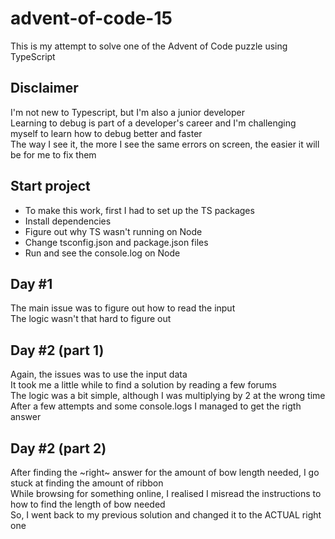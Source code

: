 # advent-of-code-15
This is my attempt to solve one of the Advent of Code puzzle using TypeScript

## Disclaimer

I'm not new to Typescript, but I'm also a junior developer  
Learning to debug is part of a developer's career and I'm challenging myself to learn how to debug better and faster  
The way I see it, the more I see the same errors on screen, the easier it will be for me to fix them

## Start project
- To make this work, first I had to set up the TS packages
- Install dependencies
- Figure out why TS wasn't running on Node
- Change tsconfig.json and package.json files
- Run and see the console.log on Node

## Day #1
The main issue was to figure out how to read the input  
The logic wasn't that hard to figure out

## Day #2 (part 1)
Again, the issues was to use the input data  
It took me a little while to find a solution by reading a few forums  
The logic was a bit simple, although I was multiplying by 2 at the wrong time  
After a few attempts and some console.logs I managed to get the rigth answer

## Day #2 (part 2)  

After finding the ~right~ answer for the amount of bow length needed, I go stuck at finding the amount of ribbon  
While browsing for something online, I realised I misread the instructions to how to find the length of bow needed  
So, I went back to my previous solution and changed it to the ACTUAL right one  
